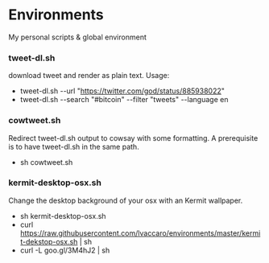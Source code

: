 # Environments
My personal scripts & global environment

### tweet-dl.sh
download tweet and render as plain text.
Usage: 
* tweet-dl.sh --url "https://twitter.com/god/status/885938022"
* tweet-dl.sh --search "#bitcoin" --filter "tweets" --language en

### cowtweet.sh
Redirect tweet-dl.sh output to cowsay with some formatting. A prerequisite is to have tweet-dl.sh in the same path.
* sh cowtweet.sh 

### kermit-desktop-osx.sh
Change the desktop background of your osx with an Kermit wallpaper.
* sh kermit-desktop-osx.sh
* curl https://raw.githubusercontent.com/lvaccaro/environments/master/kermit-dekstop-osx.sh | sh
* curl -L goo.gl/3M4hJ2 | sh

